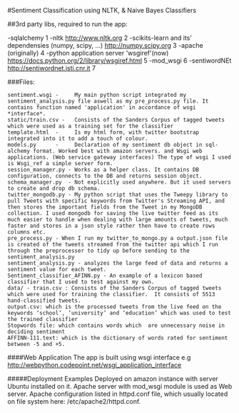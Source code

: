 #Sentiment Classification using NLTK, & Naive Bayes Classifiers

##3rd party libs, required to run the app:

-sqlalchemy 1
-nltk    http://www.nltk.org 2
-scikits-learn and its' dependensies (numpy, scipy, ...) http://numpy.scipy.org 3
-apache (originally) 4
-python application server 'wsgiref'(now)  https://docs.python.org/2/library/wsgiref.html 5
-mod_wsgi 6
-sentiwordNEt  http://sentiwordnet.isti.cnr.it 7


###Files:

```
sentiment.wsgi -	 My main python script integrated my sentiment_analysis.py file aswell as my pre_process.py file. It contains function named 'application' in accordance of wsgi *interface*.
static/train.csv -	 Consists of the Sanders Corpus of tagged tweets which were used as a training set for the classifier
template.html  - 	 Is my html form, with twitter bootstrap integrated into it to add a touch of colour. 
models.py      - 	 Declaration of my sentiment db object in sql-alchemy format. Worked best with amazon servers. and Wsgi web applications. (Web service gateway interfaces) The type of wsgi I used is Wsgi_ref a simple server form.
session_manager.py - Works as a helper class. It contains DB configuration, connects to the DB and returns session object.
schema_manager.py  - Not explicitly used anywhere. But it used servers to create and drop db schema.
twitter_mongodb.py - My python script that uses the Tweepy library to pull Tweets with specific keywords from Twitter's Streaming API, and then stores the important fields from the Tweet in my MongoDB collection. I used mongodb for saving the live twitter feed as its much easier to handle when dealing with large amounts of tweets, much faster and stores in a json style rather then have to create rows columns etc.
pre_process.py - When I run my twitter_to_mongo.py a output.json file is created of the tweets streamed from the twitter api which I run through the preprocesser to tidy up before sending to the sentiment_analysis.py
sentiment_analysis.py - analyzes the large feed of data and returns a sentiment value for each tweet.
Sentiment_classifier_AFINN.py - An example of a lexicon based classifier that I used to test against my own.
data/ - train.csv : Consists of the Sanders Corpus of tagged tweets which were used for training the classifier.  It consists of 5513 hand-classified tweets. 
output.csv: which is the processed tweets from the live feed on the keywords ‘school’, ‘university’ and ‘education’ which was used to test the trained classifier
Stopwords file: which contains words which  are unnecessary noise in deciding sentiment
AFFINN-111.text: which is the dictionary of words rated for sentiment between -5 and +5.
```

####Web Application
The app is built using wsgi interface
e.g http://webpython.codepoint.net/wsgi_application_interface

#####Deployment Examples
Deployed on amazon instance with server Ubuntu installed on it. 
Apache server with  mod_wsgi module is used as Web server.
Apache configuration listed in httpd.conf file, which usually located on file system here: /etc/apache2/httpd.conf.



